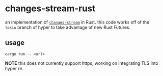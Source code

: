 # changes-stream-rust

an implementation of [`changes-stream`](https://github.com/jcrugzz/changes-stream) in Rust.
this code works off of the `tokio` branch of hyper to take advantage of new Rust Futures.

## usage

```
cargo run -- <url>
```

**NOTE** this does not currently support https, working on integrating TLS into hyper rn.
